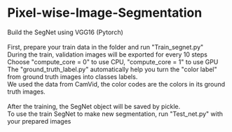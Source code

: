 # Pixel-wise-Image-Segmentation
Build the SegNet using VGG16 (Pytorch) <br>
<br>
First, prepare your train data in the folder and run "Train_segnet.py" <br>
During the train, validation images will be exported for every 10 steps <br>
Choose "compute_core = 0" to use CPU, "compute_core = 1" to use GPU <br>
The "ground_truth_label.py" automatically help you turn the "color label" from ground truth images into classes labels. <br>
We used the data from CamVid, the color codes are the colors in its ground truth images.<br>
<br>
After the training, the SegNet object will be saved by pickle. <br>
To use the train SegNet to make new segmentation, run "Test_net.py" with your prepared images<br>



